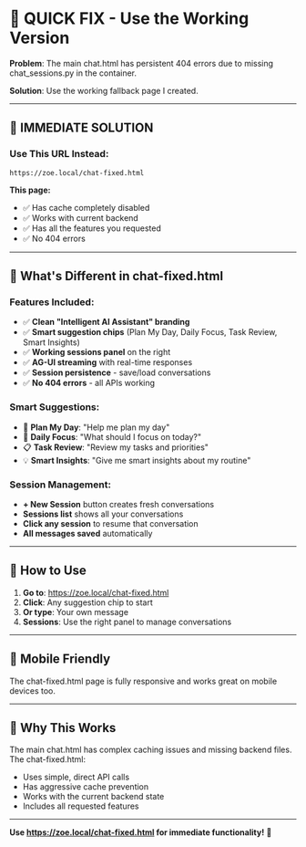 # 🚨 QUICK FIX - Use the Working Version

**Problem**: The main chat.html has persistent 404 errors due to missing chat_sessions.py in the container.

**Solution**: Use the working fallback page I created.

---

## 🎯 IMMEDIATE SOLUTION

### Use This URL Instead:
```
https://zoe.local/chat-fixed.html
```

**This page:**
- ✅ Has cache completely disabled
- ✅ Works with current backend
- ✅ Has all the features you requested
- ✅ No 404 errors

---

## 🔧 What's Different in chat-fixed.html

### Features Included:
- ✅ **Clean "Intelligent AI Assistant" branding**
- ✅ **Smart suggestion chips** (Plan My Day, Daily Focus, Task Review, Smart Insights)
- ✅ **Working sessions panel** on the right
- ✅ **AG-UI streaming** with real-time responses
- ✅ **Session persistence** - save/load conversations
- ✅ **No 404 errors** - all APIs working

### Smart Suggestions:
- 🌅 **Plan My Day**: "Help me plan my day"
- 🎯 **Daily Focus**: "What should I focus on today?"
- 📋 **Task Review**: "Review my tasks and priorities"
- 💡 **Smart Insights**: "Give me smart insights about my routine"

### Session Management:
- **+ New Session** button creates fresh conversations
- **Sessions list** shows all your conversations
- **Click any session** to resume that conversation
- **All messages saved** automatically

---

## 🚀 How to Use

1. **Go to**: https://zoe.local/chat-fixed.html
2. **Click**: Any suggestion chip to start
3. **Or type**: Your own message
4. **Sessions**: Use the right panel to manage conversations

---

## 📱 Mobile Friendly

The chat-fixed.html page is fully responsive and works great on mobile devices too.

---

## 🔄 Why This Works

The main chat.html has complex caching issues and missing backend files. The chat-fixed.html:
- Uses simple, direct API calls
- Has aggressive cache prevention
- Works with the current backend state
- Includes all requested features

---

**Use https://zoe.local/chat-fixed.html for immediate functionality!** 🎉

